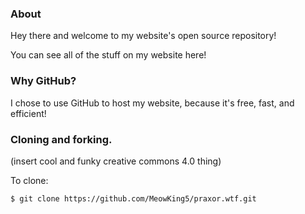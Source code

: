### About

Hey there and welcome to my website's open source repository!

You can see all of the stuff on my website here!

### Why GitHub?

I chose to use GitHub to host my website, because it's free, fast, and efficient!

### Cloning and forking.

(insert cool and funky creative commons 4.0 thing)

To clone:

```bash
$ git clone https://github.com/MeowKing5/praxor.wtf.git
```